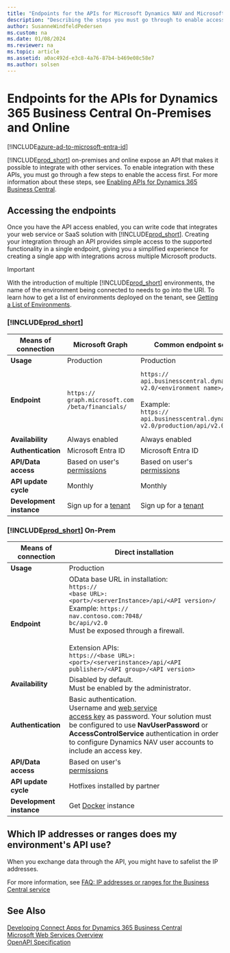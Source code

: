 ```yaml
---
title: "Endpoints for the APIs for Microsoft Dynamics NAV and Microsoft Dynamics 365 Business Central"
description: "Describing the steps you must go through to enable access to the APIs in on-prem and cloud product versions."
author: SusanneWindfeldPedersen
ms.custom: na
ms.date: 01/08/2024
ms.reviewer: na
ms.topic: article
ms.assetid: a0ac492d-e3c8-4a76-87b4-b469e08c58e7
ms.author: solsen
---
```


# Endpoints for the APIs for Dynamics 365 Business Central On-Premises and Online

[!INCLUDE[azure-ad-to-microsoft-entra-id](~/../shared-content/shared/azure-ad-to-microsoft-entra-id.md)]

[!INCLUDE[prod_short](../../includes/prod_short.md)] on-premises and online expose an API that makes it possible to integrate with other services. To enable integration with these APIs, you must go through a few steps to enable the access first. For more information about these steps, see [Enabling APIs for Dynamics 365 Business Central](enabling-apis-for-dynamics-nav.md).

## Accessing the endpoints

Once you have the API access enabled, you can write code that integrates your web service or SaaS solution with [!INCLUDE[prod_short](../../includes/prod_short.md)]. Creating your integration through an API provides simple access to the supported functionality in a single endpoint, giving you a simplified experience for creating a single app with integrations across multiple Microsoft products.

> [!IMPORTANT]  
> With the introduction of multiple [!INCLUDE[prod_short](../../includes/prod_short.md)] environments, the name of the environment being connected to needs to go into the URI.  To learn how to get a list of environments deployed on the tenant, see [Getting a List of Environments](../../webservices/api-get-environments.md).

### [!INCLUDE[prod_short](../../includes/prod_short.md)]

|**Means of connection**|**Microsoft Graph**|**Common endpoint service**|**Direct tenant**|
|--|--|--|--|
|**Usage**|Production|Production|Production|
|**Endpoint**|`https://`<br>`graph.microsoft.com`<br>`/beta/financials/`| `https://`<br>`api.businesscentral.dynamics.com/`<br> `v2.0/<environment name>/api/v2.0`  <br><br>  Example:<br> `https://`<br>`api.businesscentral.dynamics.com/`<br> `v2.0/production/api/v2.0` |`https://`<br>`api.businesscentral.dynamics.com/`<br>`v2.0/<user domain name>/<environment name>/api/v2.0`<br><br> Example:<br> `https://`<br>`api.businesscentral.dynamics.com/`<br> `v2.0/cronus.com/sandbox/api/v2.0`|
|**Availability**|Always enabled|Always enabled|Always enabled|
|**Authentication**|Microsoft Entra ID<br>|Microsoft Entra ID<br>|Microsoft Entra ID<br>|
|**API/Data access**|Based on user's<br> [permissions](../../developer/devenv-permissions-on-database-objects.md)|Based on user's<br> [permissions](../../developer/devenv-permissions-on-database-objects.md)|Based on user's<br> [permissions](../../developer/devenv-permissions-on-database-objects.md)|
|**API update cycle**|Monthly|Monthly|Monthly|
|**Development instance**|Sign up for a [tenant](https://go.microsoft.com/fwlink/?linkid=847861)|Sign up for a [tenant](https://go.microsoft.com/fwlink/?linkid=847861)|Sign up for a [tenant](https://go.microsoft.com/fwlink/?linkid=847861)|

### [!INCLUDE[prod_short](../../includes/prod_short.md)] On-Prem

|**Means of connection**|**Direct installation**|
|-----------------------|-----------------------|
|**Usage**|Production|
|**Endpoint**|OData base URL in installation: <br> `https://`<br>`<base URL>:<port>/<serverInstance>/api/<API version>/` <br> Example: `https://`<br>`nav.contoso.com:7048/`<br>`bc/api/v2.0` <br> Must be exposed through a firewall.<br><br>Extension APIs:<br>`https://<base URL>:<port>/<serverinstance>/api/<API publisher>/<API group>/<API version>`|
|**Availability**|Disabled by default.<br> Must be enabled by the administrator.|
|**Authentication**|Basic authentication.<br> Username and [web service<br> access key](../../developer/devenv-develop-connect-apps.md) as password. Your solution must be configured to use **NavUserPassword** or **AccessControlService** authentication in order to configure Dynamics NAV user accounts to include an access key.|
|**API/Data access**|Based on user's<br> [permissions](../../developer/devenv-permissions-on-database-objects.md)|
|**API update cycle**|Hotfixes installed by partner|
|**Development instance**|Get [Docker](https://aka.ms/navdeveloperpreview) instance|

## Which IP addresses or ranges does my environment's API use?

When you exchange data through the API, you might have to safelist the IP addresses. 

For more information, see [FAQ: IP addresses or ranges for the Business Central service](../../faq.yml#which-ip-addresses-or-ranges-does-my-environment-s-api-use)


## See Also

[Developing Connect Apps for Dynamics 365 Business Central](../../developer/devenv-develop-connect-apps.md)  
[Microsoft Web Services Overview](../../webservices/web-services.md)  
[OpenAPI Specification](dynamics-open-api.md)  
